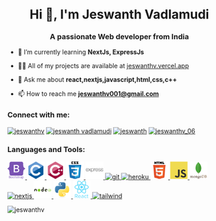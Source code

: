 <h1 align="center">Hi 👋, I'm Jeswanth Vadlamudi</h1>
<h3 align="center">A passionate Web developer from India</h3>

- 🌱 I’m currently learning **NextJs, ExpressJs**

- 👨‍💻 All of my projects are available at [jeswanthv.vercel.app](jeswanthv.vercel.app)

- 💬 Ask me about **react,nextjs,javascript,html,css,c++**

- 📫 How to reach me **jeswanthv001@gmail.com**

<h3 align="left">Connect with me:</h3>
<p align="left">
<a href="https://dev.to/jeswanthv" target="blank"><img align="center" src="https://cdn.jsdelivr.net/npm/simple-icons@3.0.1/icons/dev-dot-to.svg" alt="jeswanthv" height="30" width="40" /></a>
<a href="https://linkedin.com/in/jeswanth vadlamudi" target="blank"><img align="center" src="https://cdn.jsdelivr.net/npm/simple-icons@3.0.1/icons/linkedin.svg" alt="jeswanth vadlamudi" height="30" width="40" /></a>
<a href="https://fb.com/jeswanth" target="blank"><img align="center" src="https://cdn.jsdelivr.net/npm/simple-icons@3.0.1/icons/facebook.svg" alt="jeswanth" height="30" width="40" /></a>
<a href="https://instagram.com/jeswanthv_06" target="blank"><img align="center" src="https://cdn.jsdelivr.net/npm/simple-icons@3.0.1/icons/instagram.svg" alt="jeswanthv_06" height="30" width="40" /></a>
</p>

<h3 align="left">Languages and Tools:</h3>
<p align="left"> <a href="https://getbootstrap.com" target="_blank"> <img src="https://raw.githubusercontent.com/devicons/devicon/master/icons/bootstrap/bootstrap-plain-wordmark.svg" alt="bootstrap" width="40" height="40"/> </a> <a href="https://www.cprogramming.com/" target="_blank"> <img src="https://raw.githubusercontent.com/devicons/devicon/master/icons/c/c-original.svg" alt="c" width="40" height="40"/> </a> <a href="https://www.w3schools.com/cpp/" target="_blank"> <img src="https://raw.githubusercontent.com/devicons/devicon/master/icons/cplusplus/cplusplus-original.svg" alt="cplusplus" width="40" height="40"/> </a> <a href="https://www.w3schools.com/css/" target="_blank"> <img src="https://raw.githubusercontent.com/devicons/devicon/master/icons/css3/css3-original-wordmark.svg" alt="css3" width="40" height="40"/> </a> <a href="https://expressjs.com" target="_blank"> <img src="https://raw.githubusercontent.com/devicons/devicon/master/icons/express/express-original-wordmark.svg" alt="express" width="40" height="40"/> </a> <a href="https://git-scm.com/" target="_blank"> <img src="https://www.vectorlogo.zone/logos/git-scm/git-scm-icon.svg" alt="git" width="40" height="40"/> </a> <a href="https://heroku.com" target="_blank"> <img src="https://www.vectorlogo.zone/logos/heroku/heroku-icon.svg" alt="heroku" width="40" height="40"/> </a> <a href="https://www.w3.org/html/" target="_blank"> <img src="https://raw.githubusercontent.com/devicons/devicon/master/icons/html5/html5-original-wordmark.svg" alt="html5" width="40" height="40"/> </a> <a href="https://developer.mozilla.org/en-US/docs/Web/JavaScript" target="_blank"> <img src="https://raw.githubusercontent.com/devicons/devicon/master/icons/javascript/javascript-original.svg" alt="javascript" width="40" height="40"/> </a> <a href="https://www.mongodb.com/" target="_blank"> <img src="https://raw.githubusercontent.com/devicons/devicon/master/icons/mongodb/mongodb-original-wordmark.svg" alt="mongodb" width="40" height="40"/> </a> <a href="https://nextjs.org/" target="_blank"> <img src="https://cdn.worldvectorlogo.com/logos/nextjs-3.svg" alt="nextjs" width="40" height="40"/> </a> <a href="https://nodejs.org" target="_blank"> <img src="https://raw.githubusercontent.com/devicons/devicon/master/icons/nodejs/nodejs-original-wordmark.svg" alt="nodejs" width="40" height="40"/> </a> <a href="https://www.python.org" target="_blank"> <img src="https://raw.githubusercontent.com/devicons/devicon/master/icons/python/python-original.svg" alt="python" width="40" height="40"/> </a> <a href="https://reactjs.org/" target="_blank"> <img src="https://raw.githubusercontent.com/devicons/devicon/master/icons/react/react-original-wordmark.svg" alt="react" width="40" height="40"/> </a> <a href="https://tailwindcss.com/" target="_blank"> <img src="https://www.vectorlogo.zone/logos/tailwindcss/tailwindcss-icon.svg" alt="tailwind" width="40" height="40"/> </a> </p>

<p><img align="left" src="https://github-readme-stats.vercel.app/api/top-langs?username=jeswanthv&show_icons=true&locale=en&layout=compact" alt="jeswanthv" /></p>
